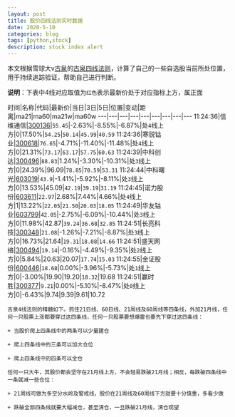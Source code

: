 ```yaml
---
layout: post
title: 股价四线法则实时数据
date: 2020-5-10
categories: blog
tags: [python,stock]
description: stock index alert
---
```



本文根据雪球大v[古泉](https://xueqiu.com/u/7148646888)的[古泉四线法则](https://xueqiu.com/7148646888/130498192)，计算了自己的一些自选股当前所处位置，用于持续追踪验证，帮助自己进行判断。

**说明**：下表中4线对应取值为`红色`表示最新价处于对应指标上方，属正面

时间|名称|代码|最新价|当日|3日|5日|位置|变动|距离|ma21|ma60|ma21w|ma60w
---|---|---|---|---|---|---|---|---
11:24:36|信维通信|[300136](https://xueqiu.com/S/SZ300136)|`55.45`|-2.63%|-8.55%|-6.87%|处`4`线上方|0|17.50%|`54.25`|`50.14`|`45.99`|`40.59`
11:24:36|寒锐钴业|[300618](https://xueqiu.com/S/SZ300618)|`76.65`|-4.71%|-11.40%|-11.48%|处`4`线上方|0|21.31%|`73.17`|`63.17`|`57.75`|`60.63`
11:24:39|中科创达|[300496](https://xueqiu.com/S/SZ300496)|`88.83`|1.24%|-3.30%|-10.31%|处`3`线上方|0|24.39%|96.09|`78.85`|`70.59`|`53.31`
11:24:44|中科曙光|[603019](https://xueqiu.com/S/SH603019)|`43.9`|-1.41%|-5.92%|-8.11%|处`3`线上方|0|13.53%|45.09|`42.19`|`39.19`|`31.19`
11:24:45|诺力股份|[603611](https://xueqiu.com/S/SH603611)|`22.97`|2.68%|7.44%|4.66%|处`4`线上方|1|13.22%|`22.05`|`21.50`|`20.03`|`18.05`
11:24:49|华友钴业|[603799](https://xueqiu.com/S/SH603799)|`42.05`|-2.75%|-6.09%|-10.44%|处`3`线上方|0|11.98%|42.87|`39.24`|`36.68`|`32.85`
11:24:51|长亮科技|[300348](https://xueqiu.com/S/SZ300348)|`21.08`|-1.26%|-7.21%|-8.87%|处`3`线上方|0|16.73%|21.64|`19.31`|`18.08`|`14.66`
11:24:51|盛天网络|[300494](https://xueqiu.com/S/SZ300494)|`19.14`|-0.16%|-4.49%|-9.35%|处`2`线上方|0|5.84%|20.63|20.07|`17.74`|`15.03`
11:24:55|金证股份|[600446](https://xueqiu.com/S/SH600446)|`18.68`|0.00%|-3.96%|-5.73%|处`1`线上方|0|-3.00%|19.90|19.20|`18.32`|19.68
11:24:51|赢时胜|[300377](https://xueqiu.com/S/SZ300377)|`9.21`|0.00%|-5.10%|-8.47%|处`0`线上方|0|-6.43%|9.74|9.39|9.61|10.72

```
古泉4线法则的精髓如下。抓住21日线、60日线、21周线及60周线等四条线，外加21月线，任何一只股票上涨都要穿过这四条线，任何一只股票要想爆雷也要先下穿过这四条线：

+ 当股价爬上四条线中的两条可以少量建仓

+ 爬上四条线中的三条可以加大仓位

+ 爬上四条线中的四条可以全仓

任何一只大牛，其股价都会坚守在21月线上方，不会轻易跌破21月线；相反，每跌破四条线中一条就减一些仓位：

+ 21周线可做为多空分水岭及警戒线，股价在21周线及60周线下方就要十分慎重，多看少做

+ 跌破全部四条线就要大幅减仓，甚至清仓，一旦跌破21月线，清仓观望
```